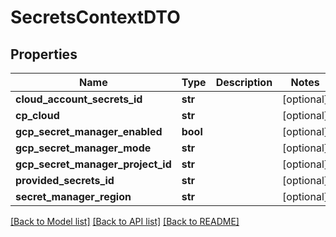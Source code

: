 # SecretsContextDTO

## Properties
Name | Type | Description | Notes
------------ | ------------- | ------------- | -------------
**cloud_account_secrets_id** | **str** |  | [optional] 
**cp_cloud** | **str** |  | [optional] 
**gcp_secret_manager_enabled** | **bool** |  | [optional] 
**gcp_secret_manager_mode** | **str** |  | [optional] 
**gcp_secret_manager_project_id** | **str** |  | [optional] 
**provided_secrets_id** | **str** |  | [optional] 
**secret_manager_region** | **str** |  | [optional] 

[[Back to Model list]](../README.md#documentation-for-models) [[Back to API list]](../README.md#documentation-for-api-endpoints) [[Back to README]](../README.md)


